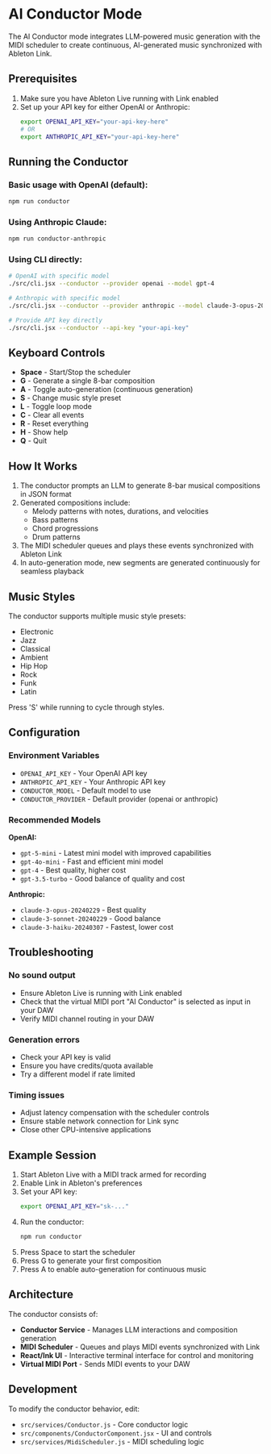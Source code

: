 # AI Conductor Mode

The AI Conductor mode integrates LLM-powered music generation with the MIDI scheduler to create continuous, AI-generated music synchronized with Ableton Link.

## Prerequisites

1. Make sure you have Ableton Live running with Link enabled
2. Set up your API key for either OpenAI or Anthropic:
   ```bash
   export OPENAI_API_KEY="your-api-key-here"
   # OR
   export ANTHROPIC_API_KEY="your-api-key-here"
   ```

## Running the Conductor

### Basic usage with OpenAI (default):
```bash
npm run conductor
```

### Using Anthropic Claude:
```bash
npm run conductor-anthropic
```

### Using CLI directly:
```bash
# OpenAI with specific model
./src/cli.jsx --conductor --provider openai --model gpt-4

# Anthropic with specific model
./src/cli.jsx --conductor --provider anthropic --model claude-3-opus-20240229

# Provide API key directly
./src/cli.jsx --conductor --api-key "your-api-key"
```

## Keyboard Controls

- **Space** - Start/Stop the scheduler
- **G** - Generate a single 8-bar composition
- **A** - Toggle auto-generation (continuous generation)
- **S** - Change music style preset
- **L** - Toggle loop mode
- **C** - Clear all events
- **R** - Reset everything
- **H** - Show help
- **Q** - Quit

## How It Works

1. The conductor prompts an LLM to generate 8-bar musical compositions in JSON format
2. Generated compositions include:
   - Melody patterns with notes, durations, and velocities
   - Bass patterns
   - Chord progressions
   - Drum patterns
3. The MIDI scheduler queues and plays these events synchronized with Ableton Link
4. In auto-generation mode, new segments are generated continuously for seamless playback

## Music Styles

The conductor supports multiple music style presets:
- Electronic
- Jazz
- Classical
- Ambient
- Hip Hop
- Rock
- Funk
- Latin

Press 'S' while running to cycle through styles.

## Configuration

### Environment Variables

- `OPENAI_API_KEY` - Your OpenAI API key
- `ANTHROPIC_API_KEY` - Your Anthropic API key
- `CONDUCTOR_MODEL` - Default model to use
- `CONDUCTOR_PROVIDER` - Default provider (openai or anthropic)

### Recommended Models

**OpenAI:**
- `gpt-5-mini` - Latest mini model with improved capabilities
- `gpt-4o-mini` - Fast and efficient mini model
- `gpt-4` - Best quality, higher cost
- `gpt-3.5-turbo` - Good balance of quality and cost

**Anthropic:**
- `claude-3-opus-20240229` - Best quality
- `claude-3-sonnet-20240229` - Good balance
- `claude-3-haiku-20240307` - Fastest, lower cost

## Troubleshooting

### No sound output
- Ensure Ableton Live is running with Link enabled
- Check that the virtual MIDI port "AI Conductor" is selected as input in your DAW
- Verify MIDI channel routing in your DAW

### Generation errors
- Check your API key is valid
- Ensure you have credits/quota available
- Try a different model if rate limited

### Timing issues
- Adjust latency compensation with the scheduler controls
- Ensure stable network connection for Link sync
- Close other CPU-intensive applications

## Example Session

1. Start Ableton Live with a MIDI track armed for recording
2. Enable Link in Ableton's preferences
3. Set your API key:
   ```bash
   export OPENAI_API_KEY="sk-..."
   ```
4. Run the conductor:
   ```bash
   npm run conductor
   ```
5. Press Space to start the scheduler
6. Press G to generate your first composition
7. Press A to enable auto-generation for continuous music

## Architecture

The conductor consists of:
- **Conductor Service** - Manages LLM interactions and composition generation
- **MIDI Scheduler** - Queues and plays MIDI events synchronized with Link
- **React/Ink UI** - Interactive terminal interface for control and monitoring
- **Virtual MIDI Port** - Sends MIDI events to your DAW

## Development

To modify the conductor behavior, edit:
- `src/services/Conductor.js` - Core conductor logic
- `src/components/ConductorComponent.jsx` - UI and controls
- `src/services/MidiScheduler.js` - MIDI scheduling logic
